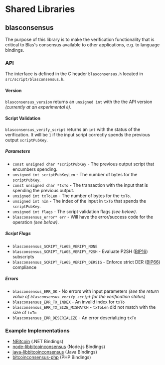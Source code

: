 Shared Libraries
================

## blasconsensus

The purpose of this library is to make the verification functionality that is critical to Blas's consensus available to other applications, e.g. to language bindings.

### API

The interface is defined in the C header `blasconsensus.h` located in  `src/script/blasconsensus.h`.

#### Version

`blasconsensus_version` returns an `unsigned int` with the the API version *(currently at an experimental `0`)*.

#### Script Validation

`blasconsensus_verify_script` returns an `int` with the status of the verification. It will be `1` if the input script correctly spends the previous output `scriptPubKey`.

##### Parameters
- `const unsigned char *scriptPubKey` - The previous output script that encumbers spending.
- `unsigned int scriptPubKeyLen` - The number of bytes for the `scriptPubKey`.
- `const unsigned char *txTo` - The transaction with the input that is spending the previous output.
- `unsigned int txToLen` - The number of bytes for the `txTo`.
- `unsigned int nIn` - The index of the input in `txTo` that spends the `scriptPubKey`.
- `unsigned int flags` - The script validation flags *(see below)*.
- `blasconsensus_error* err` - Will have the error/success code for the operation *(see below)*.

##### Script Flags
- `blasconsensus_SCRIPT_FLAGS_VERIFY_NONE`
- `blasconsensus_SCRIPT_FLAGS_VERIFY_P2SH` - Evaluate P2SH ([BIP16](https://github.com/bitcoin/bips/blob/master/bip-0016.mediawiki)) subscripts
- `blasconsensus_SCRIPT_FLAGS_VERIFY_DERSIG` - Enforce strict DER ([BIP66](https://github.com/bitcoin/bips/blob/master/bip-0066.mediawiki)) compliance

##### Errors
- `blasconsensus_ERR_OK` - No errors with input parameters *(see the return value of `blasconsensus_verify_script` for the verification status)*
- `blasconsensus_ERR_TX_INDEX` - An invalid index for `txTo`
- `blasconsensus_ERR_TX_SIZE_MISMATCH` - `txToLen` did not match with the size of `txTo`
- `blasconsensus_ERR_DESERIALIZE` - An error deserializing `txTo`

### Example Implementations
- [NBitcoin](https://github.com/NicolasDorier/NBitcoin/blob/master/NBitcoin/Script.cs#L814) (.NET Bindings)
- [node-libbitcoinconsensus](https://github.com/bitpay/node-libbitcoinconsensus) (Node.js Bindings)
- [java-libbitcoinconsensus](https://github.com/dexX7/java-libbitcoinconsensus) (Java Bindings)
- [bitcoinconsensus-php](https://github.com/Bit-Wasp/bitcoinconsensus-php) (PHP Bindings)
